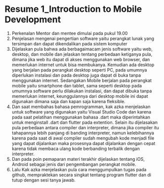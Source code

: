 # Resume 1_Introduction to Mobile Development

1. Perkenalan Mentor dan mentee dimulai pada pukul 19.00
2. Penjelasan mengenai pengertian software yaitu perangkat lunak yang tersimpan dan dapat dikendalikan pada sistem komputer
3. Dijelaskan pula bahwa ada berbagaimacam jenis software yaitu web, desktop, dan mobile dan jelaskan tentang perbedaan ketiganya pula, dimana jika web itu dapat di akses menggunakan web browser, dan memerlukan internet untuk bisa membukanya. Kemudian ada desktop yang berjalan pada perangkat desktop seperti PC, pada umumnya diperlukan instalasi dan pada desktop juga dapat di buka tanpa menggunakan internet. Sedangakan Mobile berjalan pada perangkat mobile yaitu smartphone dan tablet, sama seperti desktop pada umumnya software perlu dilakukan instalasi, dan dapat dibuka tanpa memerlukan internet, keunggulannya dari desktop mobile ini dapat digunakan dimana saja dan kapan saja karena fleksible.
4. Dan saat membahas bahasa pemrogramman, kak azka menjelaskan untuk software yang digunakan yaitu Visual Studio Code dan karena pada saat pelatihan menggunakan bahasa .dart maka diperintahkan untuk menginstall .dart dan flutter pada extention. Selain itu dijelasakan pula perbedaan antara compiler dan interpreter, dimana jika compiler itu tahapannya lebih panjang di banding interpreter, namun kelebihannya karena pada saat di awal compiler sudah mengubah kode menjadi file yang dapat dijalankan maka prosesnya dapat dijalankan dengan cepat karena tidak membaca ulang kode berbanding terbalik dengan interpreter.
5. Dan pada poin pemaparan materi terakhir dijelaskan tentang iOS, Android sebagai jenis dari pengembangan perangkat mobile.
6. Lalu Kak azka menjelaskan pula cara menggumpulkan tugas pada github, mempraktekan secara singkat tentang program flutter dan di tutup dengan sesi tanya jawab.